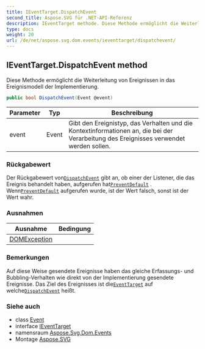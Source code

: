```yaml
---
title: IEventTarget.DispatchEvent
second_title: Aspose.SVG für .NET-API-Referenz
description: IEventTarget methode. Diese Methode ermöglicht die Weiterleitung von Ereignissen in das Ereignismodell der Implementierung.
type: docs
weight: 20
url: /de/net/aspose.svg.dom.events/ieventtarget/dispatchevent/
---
```

## IEventTarget.DispatchEvent method

Diese Methode ermöglicht die Weiterleitung von Ereignissen in das Ereignismodell der Implementierung.

```csharp
public bool DispatchEvent(Event @event)
```

| Parameter | Typ | Beschreibung |
| --- | --- | --- |
| event | Event | Gibt den Ereignistyp, das Verhalten und die Kontextinformationen an, die bei der Verarbeitung des Ereignisses verwendet werden sollen. |

### Rückgabewert

Der Rückgabewert von[`DispatchEvent`](../../../aspose.svg.dom/eventtarget/dispatchevent/) gibt an, ob einer der Listener, die das Ereignis behandelt haben, aufgerufen hat[`PreventDefault`](../../event/preventdefault/) . Wenn[`PreventDefault`](../../event/preventdefault/) aufgerufen wurde, ist der Wert falsch, sonst ist der Wert wahr.

### Ausnahmen

| Ausnahme | Bedingung |
| --- | --- |
| [DOMException](../../../aspose.svg.dom/domexception/) |  |

### Bemerkungen

Auf diese Weise gesendete Ereignisse haben das gleiche Erfassungs- und Bubbling-Verhalten wie direkt von der Implementierung gesendete Ereignisse. Das Ziel des Ereignisses ist die[`EventTarget`](../../../aspose.svg.dom/eventtarget/) auf welche[`DispatchEvent`](../../../aspose.svg.dom/eventtarget/dispatchevent/) heißt.

### Siehe auch

* class [Event](../../event/)
* interface [IEventTarget](../)
* namensraum [Aspose.Svg.Dom.Events](../../ieventtarget/)
* Montage [Aspose.SVG](../../../)


